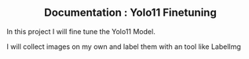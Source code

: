 <div align="center">
  
  ## Documentation : Yolo11 Finetuning
  
</div>

In this project I will fine tune the Yolo11 Model.

I will collect images on my own and label them with an tool like LabelImg

<div>
  
</div>
